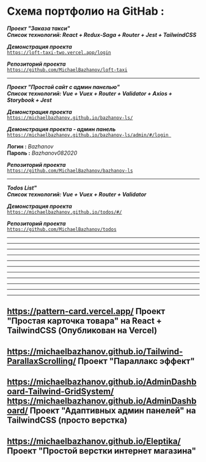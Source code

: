 # Схема портфолио на GitHab :

***Проект "Заказа такси"***  
***Список технологий: React + Redux-Saga + Router + Jest + TailwindCSS***  

***Демонстрация проекта***  
[`https://loft-taxi-two.vercel.app/login`](https://loft-taxi-two.vercel.app/login)  

***Репозиторий проекта***  
[`https://github.com/MichaelBazhanov/loft-taxi`](https://github.com/MichaelBazhanov/loft-taxi)  

***

***Проект "Простой сайт с админ панелью"***  
***Список технологий:  Vue + Vuex + Router + Validator + Axios + Storybook + Jest***  

***Демонстрация проекта***  
[`https://michaelbazhanov.github.io/bazhanov-ls/`](https://michaelbazhanov.github.io/bazhanov-ls/)  

***Демонстрация проекта - админ панель***  
[`https://michaelbazhanov.github.io/bazhanov-ls/admin/#/login `](https://michaelbazhanov.github.io/bazhanov-ls/admin/#/login)  

**Логин  :** _Bazhanov_  
**Пароль :** _Bazhanov082020_  

***Репозиторий проекта***  
[`https://github.com/MichaelBazhanov/bazhanov-ls`](https://github.com/MichaelBazhanov/bazhanov-ls)  

***

***Todos List"***  
***Список технологий: Vue + Vuex + Router + Validator***  

***Демонстрация проекта***  
[`https://michaelbazhanov.github.io/todos/#/`](https://michaelbazhanov.github.io/todos/#/)  

***Репозиторий проекта***  
[`https://github.com/MichaelBazhanov/todos`](https://github.com/MichaelBazhanov/todos)  

***
--------------------------------------------------------------------------------
--------------------------------------------------------------------------------
--------------------------------------------------------------------------------
--------------------------------------------------------------------------------
--------------------------------------------------------------------------------
--------------------------------------------------------------------------------
--------------------------------------------------------------------------------
--------------------------------------------------------------------------------
--------------------------------------------------------------------------------
--------------------------------------------------------------------------------
https://pattern-card.vercel.app/
Проект "Простая карточка товара" на React + TailwindCSS (Опубликован на Vercel)
--------------------------------------------------------------------------------
https://michaelbazhanov.github.io/Tailwind-ParallaxScrolling/
Проект "Параллакс эффект"
--------------------------------------------------------------------------------
https://michaelbazhanov.github.io/AdminDashboard-Tailwind-GridSystem/
https://michaelbazhanov.github.io/AdminDashboard/
Проект "Адаптивных админ панелей" на TailwindCSS (просто верстка)
--------------------------------------------------------------------------------
https://michaelbazhanov.github.io/Eleptika/
Проект "Простой верстки интернет магазина"
--------------------------------------------------------------------------------
